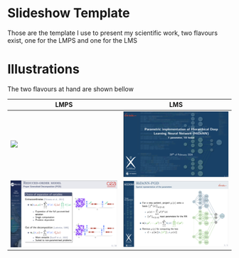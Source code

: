 # Slideshow Template
Those are the template I use to present my scientific work, two flavours exist, one for the LMPS and one for the LMS

# Illustrations

The two flavours at hand are shown bellow

| LMPS       |       LMS      |
|------------|-------------|
| <img src="Examples/ExampleLMPS2.png" width="400"> | <img src="Examples/ExampleLMS2.png" width="400"> |
| <img src="Examples/ExampleLMPS.png" width="400"> | <img src="Examples/ExampleLMS.png" width="400"> |
